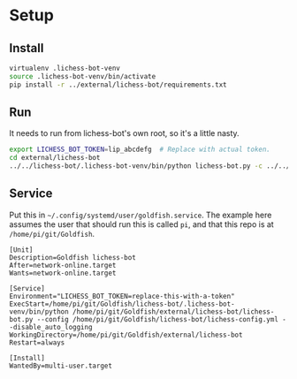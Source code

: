 # Setup

## Install

```bash
virtualenv .lichess-bot-venv
source .lichess-bot-venv/bin/activate
pip install -r ../external/lichess-bot/requirements.txt
```

## Run

It needs to run from lichess-bot's own root, so it's a little nasty.
```bash
export LICHESS_BOT_TOKEN=lip_abcdefg  # Replace with actual token.
cd external/lichess-bot
../../lichess-bot/.lichess-bot-venv/bin/python lichess-bot.py -c ../../lichess-bot/lichess-config.yml --disable_auto_logging
```


## Service 

Put this in `~/.config/systemd/user/goldfish.service`. The example here assumes the user that should run this is
called `pi`, and that this repo is at `/home/pi/git/Goldfish`.

```config
[Unit]
Description=Goldfish lichess-bot
After=network-online.target
Wants=network-online.target

[Service]
Environment="LICHESS_BOT_TOKEN=replace-this-with-a-token"
ExecStart=/home/pi/git/Goldfish/lichess-bot/.lichess-bot-venv/bin/python /home/pi/git/Goldfish/external/lichess-bot/lichess-bot.py --config /home/pi/git/Goldfish/lichess-bot/lichess-config.yml --disable_auto_logging
WorkingDirectory=/home/pi/git/Goldfish/external/lichess-bot
Restart=always

[Install]
WantedBy=multi-user.target
```
